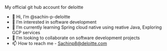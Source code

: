 My official git hub account for deloitte

- 👋 Hi, I’m @sachin-p-deloitte
- 👀 I’m interested in software development
- 🌱 I’m currently learning Spring cloud native using reative Java, Exploring GCP services
- 💞️ I’m looking to collaborate on software development projects
- 📫 How to reach me - Sachinp8@deloitte.com

<!---
sachin-p-deloitte/sachin-p-deloitte is a ✨ special ✨ repository because its `README.md` (this file) appears on your GitHub profile.
You can click the Preview link to take a look at your changes.
--->
